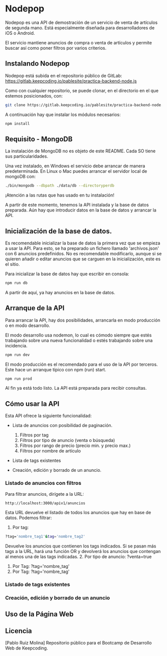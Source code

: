 # Nodepop

Nodepop es una API de demostración de un servicio de venta de artículos de segunda mano. Está especialmente diseñada para desarrolladores de iOS o Android.

El servicio mantiene anuncios de compra o venta de artículos y permite buscar así como poner filtros por varios criterios.

## Instalando Nodepop
Nodepop está subida en el repositorio público de GitLab:
https://gitlab.keepcoding.io/pablesite/practica-backend-node.js

Como con cualquier repositorio, se puede clonar, en el directorio en el que estemos posicionados, con:

```bash
git clone https://gitlab.keepcoding.io/pablesite/practica-backend-node.js
```
A continuación hay que instalar los módulos necesarios:

```bash
npm install
```

## Requisito - MongoDB

La instalación de MongoDB no es objeto de este README. Cada SO tiene sus particularidades. 

Una vez instalado, en Windows el servicio debe arrancar de manera predeterminada. En Linux o Mac puedes arrancar el servidor local de mongoDB con:

```bash
./bin/mongodb --dbpath ./data/db --directoryperdb
```
¡Atención a las rutas que has usado en tu instalación!

A partir de este momento, tenemos la API instalada y la base de datos preparada. Aún hay que introducir datos en la base de datos y arrancar la API.

## Inicialización de la base de datos.
Es recomendable inicializar la base de datos la primera vez que se empieza a usar la API. Para esto, se ha preparado un fichero llamado 'archivos.json' con 6 anuncios predefinidos. No es recomendable modificarlo, aunque si se quieren añadir o editar anuncios que se carguen en la inicialización, este es el sitio.

Para inicializar la base de datos hay que escribir en consola:

```bash
npm run db
```
A partir de aquí, ya hay anuncios en la base de datos.

## Arranque de la API

Para arrancar la API, hay dos posibilidades, arrancarla en modo producción o en modo desarrollo.

El modo desarrollo usa nodemon, lo cual es cómodo siempre que estés trabajando sobre una nueva funcionalidad o estés trabajando sobre una incidencia.

```bash
npm run dev
```

El modo producción es el recomendado para el uso de la API por terceros. Este hace un arranque típico con npm (run) start.

```bash
npm run prod
```

Al fin ya está todo listo. La API está preparada para recibir consultas.

## Cómo usar la API

Esta API ofrece la siguiente funcionalidad:

* Lista de anuncios con posibilidad de paginación.
   1. Filtros por tag
   2. Filtros por tipo de anuncio (venta o búsqueda)
   3. Filtros por rango de precio (precio min. y precio max.)
   4. Filtros por nombre de artículo

* Lista de tags existentes

* Creación, edición y borrado de un anuncio.

### Listado de anuncios con filtros

Para filtrar anuncios, dirígete a la URL:

```bash
http://localhost:3000/apiv1/anuncios
```
Esta URL devuelve el listado de todos los anuncios que hay en base de datos. 
Podemos filtrar:
1. Por tag: 
```bash
?tag='nombre_tag1'&tag='nombre_tag2'
```
   Devuelve los anuncios que contienen los tags indicados. 
   Si se pasan más tags a la URL, hará una función OR y devolverá   los anuncios que contengan al menos una de las tags indicadas.
2. Por tipo de anuncio: ?venta=true

1. Por Tag: ?tag='nombre_tag'
1. Por Tag: ?tag='nombre_tag'

### Listado de tags existentes

### Creación, edición y borrado de un anuncio

## Uso de la Página Web

## Licencia
[Pablo Ruiz Molina] Repositorio público para el Bootcamp de Desarrollo Web de Keepcoding.